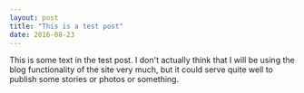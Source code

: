 ```yaml
---
layout: post
title: "This is a test post"
date: 2016-08-23
---
```


This is some text in the test post. I don't actually think that I will be using the blog functionality of the site very much, but it could serve quite well to publish some stories or photos or something.
